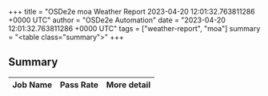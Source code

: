 +++
title = "OSDe2e moa Weather Report 2023-04-20 12:01:32.763811286 +0000 UTC"
author = "OSDe2e Automation"
date = "2023-04-20 12:01:32.763811286 +0000 UTC"
tags = ["weather-report", "moa"]
summary = "<table class=\"summary\"></table>"
+++
## Summary

| Job Name | Pass Rate | More detail |
|----------|-----------|-------------|




